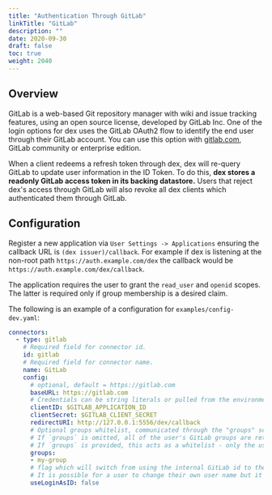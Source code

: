 ```yaml
---
title: "Authentication Through GitLab"
linkTitle: "GitLab"
description: ""
date: 2020-09-30
draft: false
toc: true
weight: 2040
---
```


## Overview

GitLab is a web-based Git repository manager with wiki and issue tracking features, using an open source license, developed by GitLab Inc. One of the login options for dex uses the GitLab OAuth2 flow to identify the end user through their GitLab account. You can use this option with [gitlab.com](https://gitlab.com), GitLab community or enterprise edition.

When a client redeems a refresh token through dex, dex will re-query GitLab to update user information in the ID Token. To do this, __dex stores a readonly GitLab access token in its backing datastore.__ Users that reject dex's access through GitLab will also revoke all dex clients which authenticated them through GitLab.

## Configuration

Register a new application via `User Settings -> Applications` ensuring the callback URL is `(dex issuer)/callback`. For example if dex is listening at the non-root path `https://auth.example.com/dex` the callback would be `https://auth.example.com/dex/callback`.

The application requires the user to grant the `read_user` and `openid` scopes. The latter is required only if group membership is a desired claim.

The following is an example of a configuration for `examples/config-dev.yaml`:

```yaml
connectors:
  - type: gitlab
    # Required field for connector id.
    id: gitlab
    # Required field for connector name.
    name: GitLab
    config:
      # optional, default = https://gitlab.com
      baseURL: https://gitlab.com
      # Credentials can be string literals or pulled from the environment.
      clientID: $GITLAB_APPLICATION_ID
      clientSecret: $GITLAB_CLIENT_SECRET
      redirectURI: http://127.0.0.1:5556/dex/callback
      # Optional groups whitelist, communicated through the "groups" scope.
      # If `groups` is omitted, all of the user's GitLab groups are returned when the groups scope is present.
      # If `groups` is provided, this acts as a whitelist - only the user's GitLab groups that are in the configured `groups` below will go into the groups claim.  Conversely, if the user is not in any of the configured `groups`, the user will not be authenticated.
      groups:
      - my-group
      # flag which will switch from using the internal GitLab id to the users handle (@mention) as the user id.
      # It is possible for a user to change their own user name but it is very rare for them to do so
      useLoginAsID: false
```
